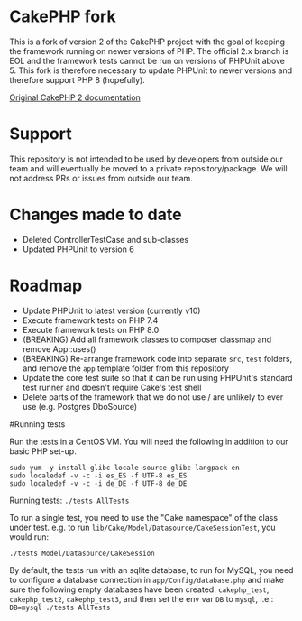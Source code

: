 # CakePHP fork

This is a fork of version 2 of the CakePHP project with the goal of keeping the framework running on newer versions of PHP. The official 2.x branch is EOL and the framework tests cannot be run on versions of PHPUnit above 5. This fork is therefore necessary to update PHPUnit to newer versions and therefore support PHP 8 (hopefully).

[Original CakePHP 2 documentation](https://book.cakephp.org/2/en/contributing/documentation.html)

# Support
This repository is not intended to be used by developers from outside our team and will eventually be moved to a private repository/package. We will not address PRs or issues from outside our team.

# Changes made to date
- Deleted ControllerTestCase and sub-classes
- Updated PHPUnit to version 6

# Roadmap
- Update PHPUnit to latest version (currently v10)
- Execute framework tests on PHP 7.4
- Execute framework tests on PHP 8.0
- (BREAKING) Add all framework classes to composer classmap and remove App::uses()
- (BREAKING) Re-arrange framework code into separate `src`, `test` folders, and remove the `app` template folder from this repository
- Update the core test suite so that it can be run using PHPUnit's standard test runner and doesn't require Cake's test shell
- Delete parts of the framework that we do not use / are unlikely to ever use (e.g. Postgres DboSource)

#Running tests

Run the tests in a CentOS VM. You will need the following in addition to our basic PHP set-up.

```
sudo yum -y install glibc-locale-source glibc-langpack-en
sudo localedef -v -c -i es_ES -f UTF-8 es_ES
sudo localedef -v -c -i de_DE -f UTF-8 de_DE
```

Running tests:
`./tests AllTests`

To run a single test, you need to use the "Cake namespace" of the class under test. e.g. to run `lib/Cake/Model/Datasource/CakeSessionTest`, you would run:

`./tests Model/Datasource/CakeSession`

By default, the tests run with an sqlite database, to run for MySQL, you need to configure a database connection in `app/Config/database.php` and make sure the following empty databases have been created:
`cakephp_test`, `cakephp_test2`, `cakephp_test3`, and then set the env var `DB` to `mysql`, i.e.:
`DB=mysql ./tests AllTests`
